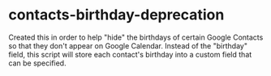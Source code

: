 # contacts-birthday-deprecation

Created this in order to help "hide" the birthdays of certain Google Contacts so that they don't appear on Google Calendar. Instead of the "birthday" field, this script will store each contact's birthday into a custom field that can be specified.
